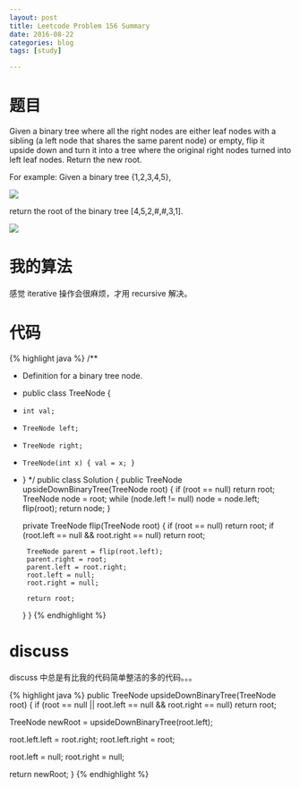 ```yaml
---
layout: post
title: Leetcode Problem 156 Summary
date: 2016-08-22
categories: blog
tags: [study]

---
```


# 题目

Given a binary tree where all the right nodes are either leaf nodes with a sibling (a left node that shares the same parent node) or empty, flip it upside down and turn it into a tree where the original right nodes turned into left leaf nodes. Return the new root.

For example:
Given a binary tree {1,2,3,4,5},

![](https://lisencn11.github.io/img/problem156_1.png)

return the root of the binary tree [4,5,2,#,#,3,1].

![](https://lisencn11.github.io/img/problem156_2.png)

# 我的算法

感觉 iterative 操作会很麻烦，才用 recursive 解决。

# 代码

{% highlight java %}
/**
 * Definition for a binary tree node.
 * public class TreeNode {
 *     int val;
 *     TreeNode left;
 *     TreeNode right;
 *     TreeNode(int x) { val = x; }
 * }
 */
public class Solution {
    public TreeNode upsideDownBinaryTree(TreeNode root) {
        if (root == null) return root;
        TreeNode node = root;
        while (node.left != null) node = node.left;
        flip(root);
        return node;
    }
    
    private TreeNode flip(TreeNode root) {
        if (root == null) return root;
        if (root.left == null && root.right == null) return root;
        
        TreeNode parent = flip(root.left);
        parent.right = root;
        parent.left = root.right;
        root.left = null;
        root.right = null;
        
        return root;
    }
}
{% endhighlight %}

# discuss

discuss 中总是有比我的代码简单整洁的多的代码。。。

{% highlight java %}
public TreeNode upsideDownBinaryTree(TreeNode root) {
  if (root == null || root.left == null && root.right == null)
    return root;

  TreeNode newRoot = upsideDownBinaryTree(root.left);
  
  root.left.left = root.right;
  root.left.right = root;
  
  root.left = null;
  root.right = null;
      
  return newRoot;
}
{% endhighlight %}